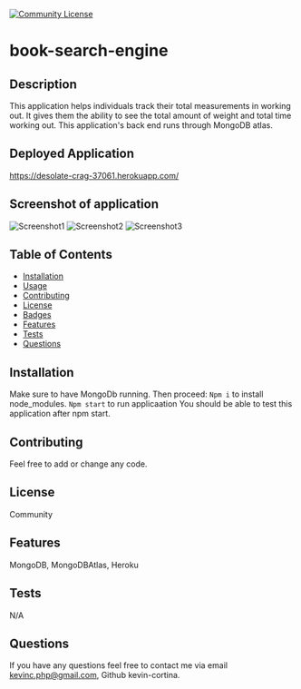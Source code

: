   [![Community License](https://img.shields.io/badge/license-Community-blue.svg)](http://www.gnu.org/licenses/Community-3.0)

  # book-search-engine
  
  
  ## Description
  This application helps individuals track their total measurements in working out. It gives them the ability to see the total amount of weight and total time working out. This application's back end runs through MongoDB atlas. 
  
  ## Deployed Application
  https://desolate-crag-37061.herokuapp.com/

  ## Screenshot of application
   ![Screenshot1](./assets/pictures/screenshot1.png)
   ![Screenshot2](./assets/pictures/screenshot2.png)
   ![Screenshot3](./assets/pictures/screenshot3.png)
  
  ## Table of Contents
  - [Installation](#installation)
  - [Usage](#usage)
  - [Contributing](#contributing)
  - [License](#license)
  - [Badges](#badges)
  - [Features](#features)
  - [Tests](#test)
  - [Questions](#questions)
 
  ## Installation
  Make sure to have MongoDb running. Then proceed:
    `Npm i`  to install node_modules. 
    `Npm start`  to run applicaation
  You should be able to test this application after npm start.
  
  ## Contributing
  Feel free to add or change any code.

  
  ## License
  Community
  

  ## Features
  MongoDB, MongoDBAtlas, Heroku
  
  ## Tests
  N/A
 
  
  ## Questions
  If you have any questions feel free to contact me via email kevinc.php@gmail.com, Github kevin-cortina.
  